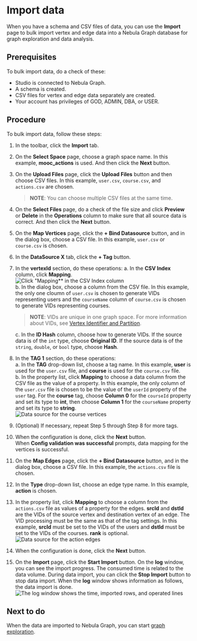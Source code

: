 # Import data

When you have a schema and CSV files of data, you can use the **Import** page to bulk import vertex and edge data into a Nebula Graph database for graph exploration and data analysis.

## Prerequisites

To bulk import data, do a check of these:

- Studio is connected to Nebula Graph.
- A schema is created.
- CSV files for vertex and edge data separately are created.
- Your account has privileges of GOD, ADMIN, DBA, or USER.

## Procedure

To bulk import data, follow these steps:

1. In the toolbar, click the **Import** tab.
2. On the **Select Space** page, choose a graph space name. In this example, **mooc_actions** is used. And then click the **Next** button.
3. On the **Upload Files** page, click the **Upload Files** button and then choose CSV files. In this example, `user.csv`, `course.csv`, and `actions.csv` are chosen.
   > **NOTE**: You can choose multiple CSV files at the same time.
4. On the **Select Files** page, do a check of the file size and click **Preview** or **Delete** in the **Operations** column to make sure that all source data is correct. And then click the **Next** button.
5. On the **Map Vertices** page, click the **+ Bind Datasource** button, and in the dialog box, choose a CSV file. In this example, `user.csv` or `course.csv` is chosen.
6. In the **DataSource X** tab, click the **+ Tag** button.
7. In the **vertexId** section, do these operations:
   a. In the **CSV Index** column, click **Mapping**.  
   ![Click "Mapping** in the CSV Index column](https://docs-cdn.nebula-graph.com.cn/nebula-studio-docs/st-ug-032.png "Choose the source for vertexId")  
   b. In the dialog box, choose a column from the CSV file. In this example, the only one cloumn of `user.csv` is chosen to generate VIDs representing users and the `courseName` column of `course.csv` is chosen to generate VIDs representing courses.

   > **NOTE**: VIDs are unique in one graph space. For more information about VIDs, see [Vertex Identifier and Partition](https://docs.nebula-graph.io/manual-EN/5.appendix/vid-partition/ "Click to go to Nebula Graph website").  

   c. In the **ID Hash** column, choose how to generate VIDs. If the source data is of the `int` type, choose **Original ID**. If the source data is of the `string`, `double`, or `bool` type, choose **Hash**.

8. In the **TAG 1** section, do these operations:  
   a. In the **TAG** drop-down list, choose a tag name. In this example, **user** is used for the `user.csv` file, and **course** is used for the `course.csv` file.  
   b. In the property list, click **Mapping** to choose a data column from the CSV file as the value of a property. In this example, the only column of the `user.csv` file is chosen to be the value of the `userId` property of the `user` tag. For the **course** tag, choose **Column 0** for the `courseId` property and set its type to **int**, then choose **Column 1** for the `courseName` property and set its type to **string**.  
   ![Data source for the course vertices](https://docs-cdn.nebula-graph.com.cn/nebula-studio-docs/st-ug-033.png "Choose data source for tag properties")  
9. (Optional) If necessary, repeat Step 5 through Step 8 for more tags.  
10. When the configuration is done, click the **Next** button.  
    When **Config validation was successful** prompts, data mapping for the vertices is successful.  
11. On the **Map Edges** page, click the **+ Bind Datasource** button, and in the dialog box, choose a CSV file. In this example, the `actions.csv` file is chosen.
12. In the **Type** drop-down list, choose an edge type name. In this example, **action** is chosen.
13. In the property list, click **Mapping** to choose a column from the `actions.csv` file as values of a property for the edges. **srcId** and **dstId** are the VIDs of the source vertex and destination vertex of an edge. The VID processing must be the same as that of the tag settings. In this example, **srcId** must be set to the VIDs of the users and **dstId** must be set to the VIDs of the courses. **rank** is optional.
![Data source for the action edges](https://docs-cdn.nebula-graph.com.cn/nebula-studio-docs/st-ug-034.png "Choose data source for the edge type properties")

14. When the configuration is done, click the **Next** button.
15. On the **Import** page, click the **Start Import** button. On the **log** window, you can see the import progress. The consumed time is related to the data volume. During data import, you can click the **Stop Import** button to stop data import. When the **log** window shows information as follows, the data import is done.
![The log window shows the time, imported rows, and operated lines](https://docs-cdn.nebula-graph.com.cn/nebula-studio-docs/st-ug-005.png "Information shown in the log window")

## Next to do

When the data are imported to Nebula Graph, you can start [graph exploration](st-ug-explore.md).
